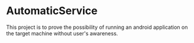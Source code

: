 # AutomaticService
This project is to prove the possibility of running an android application on the target machine without user's awareness. 
